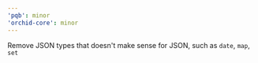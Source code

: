 ```yaml
---
'pqb': minor
'orchid-core': minor
---
```


Remove JSON types that doesn't make sense for JSON, such as `date`, `map`, `set`
